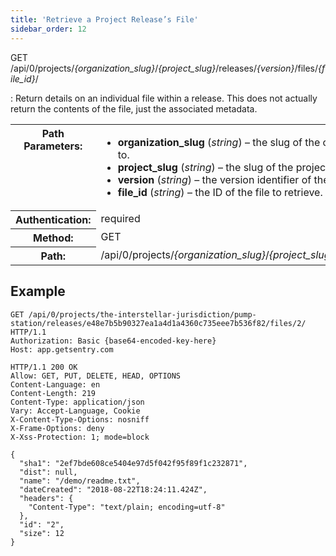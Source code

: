 ```yaml
---
title: 'Retrieve a Project Release’s File'
sidebar_order: 12
---
```


GET /api/0/projects/_{organization_slug}_/_{project_slug}_/releases/_{version}_/files/_{file_id}_/

: Return details on an individual file within a release. This does not actually return the contents of the file, just the associated metadata.

  <table class="table"><tbody valign="top"><tr><th>Path Parameters:</th><td><ul><li><strong>organization_slug</strong> (<em>string</em>) – the slug of the organization the release belongs to.</li><li><strong>project_slug</strong> (<em>string</em>) – the slug of the project to retrieve the file of.</li><li><strong>version</strong> (<em>string</em>) – the version identifier of the release.</li><li><strong>file_id</strong> (<em>string</em>) – the ID of the file to retrieve.</li></ul></td></tr><tr><th>Authentication:</th><td>required</td></tr><tr><th>Method:</th><td>GET</td></tr><tr><th>Path:</th><td>/api/0/projects/<em>{organization_slug}</em>/<em>{project_slug}</em>/releases/<em>{version}</em>/files/<em>{file_id}</em>/</td></tr></tbody></table>

## Example

```http
GET /api/0/projects/the-interstellar-jurisdiction/pump-station/releases/e48e7b5b90327ea1a4d1a4360c735eee7b536f82/files/2/ HTTP/1.1
Authorization: Basic {base64-encoded-key-here}
Host: app.getsentry.com
```

```http
HTTP/1.1 200 OK
Allow: GET, PUT, DELETE, HEAD, OPTIONS
Content-Language: en
Content-Length: 219
Content-Type: application/json
Vary: Accept-Language, Cookie
X-Content-Type-Options: nosniff
X-Frame-Options: deny
X-Xss-Protection: 1; mode=block

{
  "sha1": "2ef7bde608ce5404e97d5f042f95f89f1c232871",
  "dist": null,
  "name": "/demo/readme.txt",
  "dateCreated": "2018-08-22T18:24:11.424Z",
  "headers": {
    "Content-Type": "text/plain; encoding=utf-8"
  },
  "id": "2",
  "size": 12
}
```
